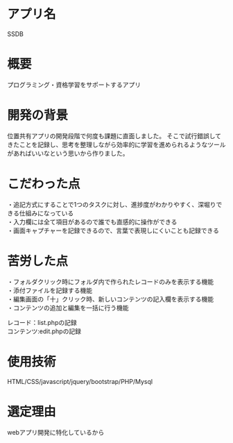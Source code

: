 # アプリ名

SSDB

# 概要

プログラミング・資格学習をサポートするアプリ

# 開発の背景

位置共有アプリの開発段階で何度も課題に直面しました。
そこで試行錯誤してきたことを記録し、思考を整理しながら効率的に学習を進められるようなツールがあればいいなという思いから作りました。

# こだわった点

・追記方式にすることで1つのタスクに対し、進捗度がわかりやすく、深堀りできる仕組みになっている  
・入力欄には全て項目があるので誰でも直感的に操作ができる  
・画面キャプチャーを記録できるので、言葉で表現しにくいことも記録できる

# 苦労した点

・フォルダクリック時にフォルダ内で作られたレコードのみを表示する機能  
・添付ファイルを記録する機能  
・編集画面の「十」クリック時、新しいコンテンツの記入欄を表示する機能  
・コンテンツの追加と編集を一括に行う機能  
  
レコード：list.phpの記録  
コンテンツ:edit.phpの記録

# 使用技術
HTML/CSS/javascript/jquery/bootstrap/PHP/Mysql

# 選定理由

webアプリ開発に特化しているから
